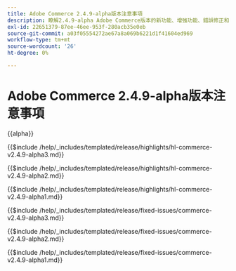 ```yaml
---
title: Adobe Commerce 2.4.9-alpha版本注意事項
description: 瞭解2.4.9-alpha Adobe Commerce版本的新功能、增強功能、錯誤修正和已知問題。
exl-id: 22651379-87ee-46ee-953f-280acb35e0eb
source-git-commit: a03f05554272ae67a8a069b6221d1f41604ed969
workflow-type: tm+mt
source-wordcount: '26'
ht-degree: 0%

---
```



# Adobe Commerce 2.4.9-alpha版本注意事項

{{alpha}}

<!-- Highlights in v2.4.9-alpha3 -->

{{$include /help/_includes/templated/release/highlights/hl-commerce-v2.4.9-alpha3.md}}

<!-- Highlights in v2.4.9-alpha2 -->

{{$include /help/_includes/templated/release/highlights/hl-commerce-v2.4.9-alpha2.md}}

<!-- Highlights in v2.4.9-alpha1 -->

{{$include /help/_includes/templated/release/highlights/hl-commerce-v2.4.9-alpha1.md}}

<!-- Fixed issues in v2.4.9-alpha3 -->

{{$include /help/_includes/templated/release/fixed-issues/commerce-v2.4.9-alpha3.md}}

<!-- Fixed issues in v2.4.9-alpha2 -->

{{$include /help/_includes/templated/release/fixed-issues/commerce-v2.4.9-alpha2.md}}

<!-- Fixed issues in v2.4.9-alpha1 -->

{{$include /help/_includes/templated/release/fixed-issues/commerce-v2.4.9-alpha1.md}}

<!-- Last updated from includes: 2025-10-27 12:42:34 -->
